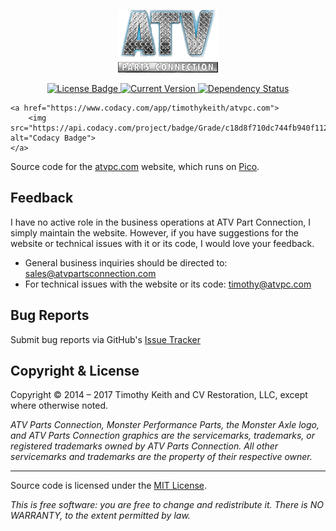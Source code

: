 <p align="center">
    <img src="https://raw.githubusercontent.com/atvpc/atvpc.com/master/content/themes/ca-webstore/img/logo.png" alt="ATV Parts Connection Logo">
</p>
<p align="center">
    <a href="https://github.com/atvpc/atvpc.com/blob/master/LICENSE">
        <img src="https://img.shields.io/github/license/atvpc/atvpc.com.svg" alt="License Badge">
    </a>
    <a href="https://github.com/atvpc/atvpc.com/releases">
        <img src="https://img.shields.io/github/tag/atvpc/atvpc.com.svg" alt="Current Version">
    </a>
    <a href="https://gemnasium.com/github.com/atvpc/atvpc.com">
        <img src="https://gemnasium.com/badges/github.com/atvpc/atvpc.com.svg" alt="Dependency Status">
    </a>

    <a href="https://www.codacy.com/app/timothykeith/atvpc.com">
        <img src="https://api.codacy.com/project/badge/Grade/c18d8f710dc744fb940f1124b0f9378e" alt="Codacy Badge">
    </a>
</p>

Source code for the [atvpc.com](http://atvpc.com) website, which runs on [Pico](https://github.com/picocms/Pico).


## Feedback
I have no active role in the business operations at ATV Part Connection, I simply maintain the website. However, if you have suggestions for the website or technical issues with it or its code, I would love your feedback.

- General business inquiries should be directed to: [sales@atvpartsconnection.com](mailto:sales@atvpartsconnection.com)
- For technical issues with the website or its code: [timothy@atvpc.com](timothy@atvpc.com)

## Bug Reports
Submit bug reports via GitHub's [Issue Tracker](https://github.com/keithieopia/atvpc.com/issues)


## Copyright & License
Copyright &copy; 2014 &ndash; 2017 Timothy Keith and CV Restoration, LLC, except where otherwise noted.

*ATV Parts Connection, Monster Performance Parts, the Monster Axle logo, and ATV Parts Connection graphics are the servicemarks, trademarks, or registered trademarks owned by ATV Parts Connection. All other servicemarks and trademarks are the property of their respective owner.*

---

Source code is licensed under the [MIT License](https://github.com/keithieopia/atvpc.com/blob/master/LICENSE).

*This is free software: you are free to change and redistribute it. There is NO WARRANTY, to the extent permitted by law.*
